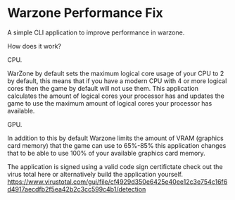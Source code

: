 # Warzone Performance Fix
A simple CLI application to improve performance in warzone.

How does it work?

CPU.

WarZone by default sets the maximum logical core usage of your CPU to 2 by default, this means that if you have a modern CPU with 4 or more logical cores then the game by default will not use them. This application calculates the amount of logical cores your processor has and updates the game to use the maximum amount of logical cores your processor has available.

GPU.

In addition to this by default Warzone limits the amount of VRAM (graphics card memory) that the game can use to 65%-85% this application changes that to be able to use 100% of your available graphics card memory.

The application is signed using a valid code sign certifictate check out the virus total here or alternatively build the application yourself.
https://www.virustotal.com/gui/file/cf4929d350e6425e40ee12c3e754c16f6d4917aecdfb2f5ea42b2c3cc599c4b1/detection
